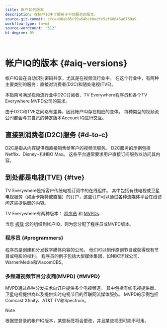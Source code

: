 ```yaml
---
title: 帐户IQ的版本
description: 在帐户IQ中了解用于不同服务的版本。
source-git-commit: cfcaa00ab05c99a64bcb0edfe5af60845a6769a9
workflow-type: tm+mt
source-wordcount: '312'
ht-degree: 0%

---
```


# 帐户IQ的版本 {#aiq-versions}

帐户IQ旨在自动识别密码共享，尤其是在视频流行业中。 在这个行业中，有两种主要类别的服务：直接对消费者(D2C)和随处电视(TVE)。

本指南可满足视频流行业中D2C订阅者、TV Everywhere程序员和各个TV Everywhere MVPD公司的需求。

由于D2C和TVE之间略有差异，因此帐户IQ存在相应的变体。 每种类型的视频流公司都会与其自己的特定版本Account IQ进行交互。

## 直接到消费者(D2C)服务 {#d-to-c}

D2C是指从内容提供商直接销售给客户的视频流服务。 D2C服务的示例包括Netflix、Disney+和HBO Max。 这些平台通常要求用户直接订阅服务以访问其内容。

## 到处都是电视(TVE) {#tve}

TV Everywhere是指客户传统电视订阅中的在线组件。 其中包括有线电视或卫星电视服务（如康卡斯特或直播）的订户，这些订户可以通过各种流媒体平台在线访问这些提供商的内容。

TV Everywhere有两种版本： [程序员](/help/accountiq/product-concepts.md#programmer-def) 和 [MVPDs](/help/accountiq/product-concepts.md#mvpd-def).

当您 [板载](/help/accountiq/get-started.md) 您的组织到帐户IQ，则为您分配了程序员或MVPD版本。

### 程序员 {#programmers}

程序员是创建和分发数字媒体内容的公司。 他们可以制作原创节目或获得现有节目或电影的权利。 程序员的例子包括大型媒体集团，如NBC环球公司、WarnerMedia和ViacomCBS。

### 多频道视频节目分发商(MVPD) {#MVPD}

MVPD通过各种分发技术向订户提供多个电视频道。 其中包括有线电视提供商、卫星电视提供商以及提供实时电视节目的互联网流媒体服务。 MVPD的示例包括Comcast Xfinity、AT&amp;T TV和Spectrum。

>[!NOTE]
>
> 根据您登录的帐户IQ版本，某些标签将会更改，并且某些视图可能不可用。




